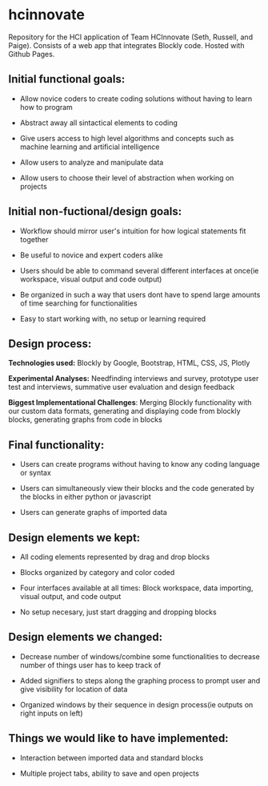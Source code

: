 # hcinnovate
Repository for the HCI application of Team HCInnovate (Seth, Russell, and Paige). Consists of a web app that integrates Blockly code. Hosted with Github Pages.


## Initial functional goals: ##

 * Allow novice coders to create coding solutions without having to learn how to program
  
 * Abstract away all sintactical elements to coding
  
 * Give users access to high level algorithms and concepts such as machine learning and artificial intelligence
  
 * Allow users to analyze and manipulate data 
  
 * Allow users to choose their level of abstraction when working on projects
  

## Initial non-fuctional/design goals: ##
  
 * Workflow should mirror user's intuition for how logical statements fit together
  
 * Be useful to novice and expert coders alike
  
 * Users should be able to command several different interfaces at once(ie workspace, visual output and code output)
  
 * Be organized in such a way that users dont have to spend large amounts of time searching for functionalities
  
 * Easy to start working with, no setup or learning required
  
  
## Design process: ##

  **Technologies used:** Blockly by Google, Bootstrap, HTML, CSS, JS, Plotly
  
  **Experimental Analyses:** Needfinding interviews and survey, prototype user test and interviews, summative user evaluation and design feedback
  
  **Biggest Implementational Challenges**: Merging Blockly functionality with our custom data formats, generating and displaying code from blockly blocks, generating graphs from code in blocks
  
  
## Final functionality: ##
  
 * Users can create programs without having to know any coding language or syntax
  
 * Users can simultaneously view their blocks and the code generated by the blocks in either python or javascript
  
 * Users can generate graphs of imported data
  
  
## Design elements we kept: ##
  
 * All coding elements represented by drag and drop blocks
  
 * Blocks organized by category and color coded
  
 * Four interfaces available at all times: Block workspace, data importing, visual output, and code output
  
 * No setup necesary, just start dragging and dropping blocks
  
## Design elements we changed: ##
  
 * Decrease number of windows/combine some functionalities to decrease number of things user has to keep track of
  
 * Added signifiers to steps along the graphing process to prompt user and give visibility for location of data
  
 * Organized windows by their sequence in design process(ie outputs on right inputs on left)
  
## Things we would like to have implemented: ##
  
 * Interaction between imported data and standard blocks
  
 * Multiple project tabs, ability to save and open projects
  
  

  


